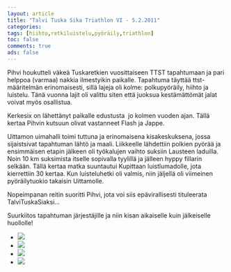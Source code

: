 ```yaml
--- 
layout: article 
title: "Talvi Tuska Sika Triathlon VI - 5.2.2011" 
categories: 
tags: [hiihto,retkiluistelu,pyöräily,triathlon]
toc: false 
comments: true 
ads: false 
--- 
```


Pihvi houkutteli väkeä Tuskaretkien vuosittaiseen TTST tapahtumaan ja
pari helppoa (varmaa) nakkia ilmestyikin paikalle. Tapahtuma täyttää
ttst-määritelmän erinomaisesti, sillä lajeja oli kolme: polkupyöräily,
hiihto ja luistelu. Tänä vuonna lajit oli valittu siten että juoksua
kestämättömät jalat voivat myös osallistua.

Kerkesix on lähettänyt paikalle edustusta  jo kolmen vuoden ajan. Tällä
kertaa Pihvin kutsuun olivat vastanneet Flash ja Jappe.

Uittamon uimahalli toimi tuttuna ja erinomaisena kisakeskuksena, jossa
sijaistsivat tapahtuman lähtö ja maali. Liikkeelle lähdettiin polkien
pyörää ja ensimmäisen etapin jälkeen oli työkalujen vaihto suksiin
Lausteen laduilla. Noin 10 km suksimista itselle sopivalla tyylillä ja
jälleen hyppy fillarin selkään. Tällä kertaa matka suuntautui Kupittaan
luistlumadolle, jota kierrettiin 30 kertaa. Kun luisteluhetki oli
valmis, niin jäljellä oli viimeinen pyöräilytuokio takaisin Uittamolle.

Nopeimpanan reitin suoritti Pihvi, jota voi siis epävirallisesti
tituleerata TalviTuskaSiaksi...

Suurkiitos tapahtuman järjestäjille ja niin kisan aikaiselle kuin
jälkeiselle huollolle!

<div class="image-gallery">

-   [![](/Media/Default/ImageGalleries/talvi-tuska-sika-triathlon-vi/Thumbnails/1.jpg)](/Media/Default/ImageGalleries/talvi-tuska-sika-triathlon-vi/1.jpg)
-   [![](/Media/Default/ImageGalleries/talvi-tuska-sika-triathlon-vi/Thumbnails/2.jpg)](/Media/Default/ImageGalleries/talvi-tuska-sika-triathlon-vi/2.jpg)
-   [![](/Media/Default/ImageGalleries/talvi-tuska-sika-triathlon-vi/Thumbnails/3.jpg)](/Media/Default/ImageGalleries/talvi-tuska-sika-triathlon-vi/3.jpg)
-   [![](/Media/Default/ImageGalleries/talvi-tuska-sika-triathlon-vi/Thumbnails/4.jpg)](/Media/Default/ImageGalleries/talvi-tuska-sika-triathlon-vi/4.jpg)

</div>
